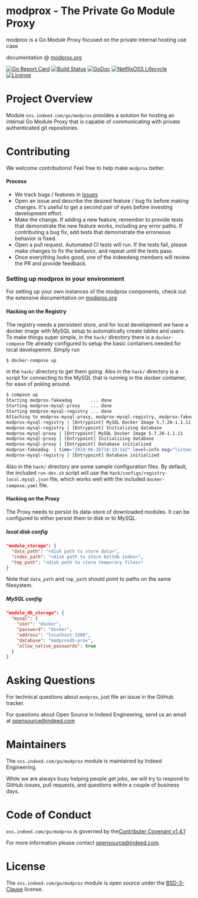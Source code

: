 # modprox - The Private Go Module Proxy
modprox is a Go Module Proxy focused on the private internal hosting use case

documentation @ [modprox.org](https://modprox.org)

[![Go Report Card](https://goreportcard.com/badge/github.com/modprox/mp)](https://goreportcard.com/report/github.com/modprox/mp) 
[![Build Status](https://travis-ci.org/modprox/mp.svg?branch=master)](https://travis-ci.org/modprox/mp) 
[![GoDoc](https://godoc.org/github.com/modprox/mp?status.svg)](https://godoc.org/github.com/modprox/mp)
[![NetflixOSS Lifecycle](https://img.shields.io/github.com/modprox/mp.svg)](OSSMETADATA)
[![License](https://img.shields.io/github/license/modprox/mp.svg?style=flat-square)](LICENSE)

# Project Overview

Module `oss.indeed.com/go/modprox` provides a solution for hosting an internal
Go Module Proxy that is capable of communicating with private authenticated
git repositories.

# Contributing

We welcome contributions! Feel free to help make `modprox` better.

#### Process

- We track bugs / features in [Issues](https://github.com/modprox/mp/issues)
- Open an issue and describe the desired feature / bug fix before making
changes. It's useful to get a second pair of eyes before investing development
effort.
- Make the change. If adding a new feature, remember to provide tests that
demonstrate the new feature works, including any error paths. If contributing
a bug fix, add tests that demonstrate the erroneous behavior is fixed.
- Open a pull request. Automated CI tests will run. If the tests fail, please
make changes to fix the behavior, and repeat until the tests pass.
- Once everything looks good, one of the indeedeng members will review the
PR and provide feedback.

### Setting up modprox in your environment
For setting up your own instances of the modprox components, check out the
extensive documentation on [modprox.org](https://modprox.org/#starting)

#### Hacking on the Registry

The registry needs a persistent store, and for local development we have a docker image
with MySQL setup to automatically create tables and users. To make things super simple, in
the `hack/` directory there is a `docker-compose` file already configured to setup the basic
containers needed for local developemnt. Simply run
```bash
$ docker-compose up
```
in the `hack/` directory to get them going. Also in the `hack/` directory is a script for
connecting to the MySQL that is running in the docker container, for ease of poking around.
```bash
$ compose up
Starting modprox-fakeadog       ... done
Starting modprox-mysql-proxy    ... done
Starting modprox-mysql-registry ... done
Attaching to modprox-mysql-proxy, modprox-mysql-registry, modprox-fakeadog
modprox-mysql-registry | [Entrypoint] MySQL Docker Image 5.7.26-1.1.11
modprox-mysql-registry | [Entrypoint] Initializing database
modprox-mysql-proxy | [Entrypoint] MySQL Docker Image 5.7.26-1.1.11
modprox-mysql-proxy | [Entrypoint] Initializing database
modprox-mysql-proxy | [Entrypoint] Database initialized
modprox-fakeadog  | time="2019-06-26T18:19:14Z" level=info msg="listening on 0.0.0.0:8125"
modprox-mysql-registry | [Entrypoint] Database initialized
```

Also in the `hack/` directory are some sample configuration files. By default, the included `run-dev.sh`
script will use the `hack/configs/registry-local.mysql.json` file, which works well with the included
`docker-compose.yaml` file.

#### Hacking on the Proxy

The Proxy needs to persist its data-store of downloaded modules. It can be configured to either persist them to disk
or to MySQL.

##### local disk config
```json
"module_storage": {
  "data_path": "<disk path to store data>",
  "index_path": "<disk path to store boltdb index>",
  "tmp_path": "<disk path to store temporary files>"
}
```
Note that `data_path` and `tmp_path` should point to paths on the same filesystem.

##### MySQL config
```json
"module_db_storage": {
  "mysql": {
    "user": "docker",
    "password": "docker",
    "address": "localhost:3306",
    "database": "modproxdb-prox",
    "allow_native_passwords": true
  }
}
```

# Asking Questions

For technical questions about `modprox`, just file an issue in the GitHub tracker.

For questions about Open Source in Indeed Engineering, send us an email at
opensource@indeed.com

# Maintainers

The `oss.indeed.com/go/modprox` module is maintained by Indeed Engineering.

While we are always busy helping people get jobs, we will try to respond to
GitHub issues, pull requests, and questions within a couple of business days.

# Code of Conduct

`oss.indeed.com/go/modprox` is governed by the[Contributer Covenant v1.4.1](CODE_OF_CONDUCT.md)

For more information please contact opensource@indeed.com.

# License

The `oss.indeed.com/go/modprox` module is open source under the [BSD-3-Clause](LICENSE)
license.
